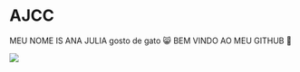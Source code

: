 # AJCC
MEU NOME IS ANA JULIA
gosto de gato 😸
BEM VINDO AO MEU GITHUB 🧁

 ![](https://media1.tenor.com/m/5BYK-WS0__gAAAAd/cool-fun.gif)
